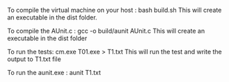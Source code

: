 
To compile the virtual machine on your host : bash build.sh
This will create an executable in the dist folder.

To compile the AUnit.c : gcc -o build/aunit AUnit.c
This will create an executable in the dist folder

To run the tests: cm.exe T01.exe > T1.txt
This will run the test and write the output to T1.txt file

To run the aunit.exe : aunit T1.txt

